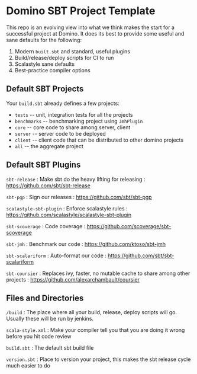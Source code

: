 # Domino SBT Project Template

This repo is an evolving view into what we think makes the start for a successful project at Domino. It does its best to provide some useful and sane defaults for the following:

1. Modern `built.sbt` and standard, useful plugins
2. Build/release/deploy scripts for CI to run
3. Scalastyle sane defaults
4. Best-practice compiler options

## Default SBT Projects

Your `build.sbt` already defines a few projects:

* `tests` -- unit, integration tests for all the projects
* `benchmarks` -- benchmarking project using `JmhPlugin`
* `core` -- core code to share among server, client
* `server` -- server code to be deployed
* `client` -- client code that can be distributed to other domino projects
* `all` -- the aggregate project

## Default SBT Plugins

`sbt-release`
: Make sbt do the heavy lifting for releasing
: https://github.com/sbt/sbt-release

`sbt-pgp`
: Sign our releases
: https://github.com/sbt/sbt-pgp

`scalastyle-sbt-plugin`
: Enforce scalastyle rules
: https://github.com/scalastyle/scalastyle-sbt-plugin

`sbt-scoverage`
: Code coverage
: https://github.com/scoverage/sbt-scoverage

`sbt-jmh`
: Benchmark our code
: https://github.com/ktoso/sbt-jmh

`sbt-scalariform`
: Auto-format our code
: https://github.com/sbt/sbt-scalariform

`sbt-coursier`
: Replaces ivy, faster, no mutable cache to share among other projects
: https://github.com/alexarchambault/coursier

## Files and Directories

`/build`
: The place where all your build, release, deploy scripts will go. Usually these will be run by jenkins.

`scala-style.xml`
: Make your compiler tell you that you are doing it wrong before you hit code review

`build.sbt`
: The default sbt build file

`version.sbt`
: Place to version your project, this makes the sbt release cycle much easier to do

